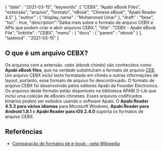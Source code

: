 {
  "date" : "2021-03-15",
  "keywords" :[ "CEBX", "Apabi eBook Files", "extensão", "arquivo", "formato", "eBook", "Chinese eBook", "Apabi Reader 4.5" ],
  "author" : {
    "display_name" : "Muhammad Umar"
},
  "draft" : "false",
  "toc" : true,
  "description":"Saiba mais sobre o formato de arquivo CEBX e APIs que podem criar e abrir arquivos CEBX.",
  "title" :"CEBX - Apabi eBook File",
  "linktitle" : "CEBX",
  "menu" : {
    "docs" : {
      "parent" : "ebook"
}
},
  "lastmod" : "2021-03-15"
}

## O que é um arquivo CEBX?

Os arquivos com a extensão .cebx (ebook chinês) são conhecidos como **Apabi eBook files**, que na verdade substituíram o formato de arquivo [CEB](/pt/ebook/ceb/). Um arquivo CEBX inclui texto formatado em chinês e outras informações de layout, portanto, esse formato de arquivo foi descontinuado. O formato de arquivo CEBX foi desenvolvido pelos editores Apabi da Founder Electronics. Os arquivos deste formato estão disponíveis na biblioteca APABI D-Lib que inclui uma coleção de eBooks chineses. Esses arquivos codificados binários podem ser exibidos usando o software Apabi. O **Apabi Reader 4.5.2 para vários idiomas** para Microsoft Windows, **Apabi Reader para Android 1.8.1** e **Apabi Reader para iOS 2.4.0** suporta os formatos de arquivo CEBX.

## Referências

* [Comparação de formatos de e-book - pela Wikipedia](https://en.wikipedia.org/wiki/Comparison_of_e-book_formats)

